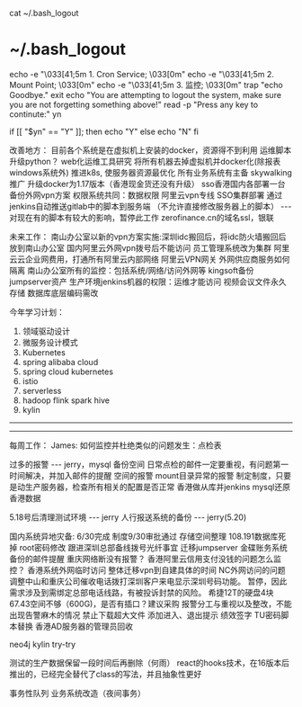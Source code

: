 cat ~/.bash_logout
# ~/.bash_logout

echo -e "\033[41;5m 1. Cron Service; \033[0m" 
echo -e "\033[41;5m 2. Mount Point; \033[0m" 
echo -e "\033[41;5m 3. 监控; \033[0m" 
trap "echo Goodbye." exit
echo "You are attempting to logout the system, make sure you are not forgetting something above!"
read -p "Press any key to continute:" yn

if [[ "$yn" == "Y" ]]; then
  echo "Y"
else
  echo "N"
fi

改善地方：
目前各个系统是在虚拟机上安装的docker，资源得不到利用
运维脚本升级python？
web化运维工具研究
将所有机器去掉虚拟机并docker化(除报表windows系统外)
推进k8s, 使服务器资源最优化
所有业务系统有主备
skywalking推广
升级docker为1.17版本（香港现金货还没有升级）
sso香港国内各部署一台
备份外网vpn方案
权限系统共同：数据权限
阿里云vpn专线
SSO集群部署
通过jenkins自动推送gitlab中的脚本到服务端
（不允许直接修改服务器上的脚本） --- 对现在有的脚本有较大的影响，暂停此工作
zerofinance.cn的域名ssl，银联

未来工作：
南山办公室以新的vpn方案实施:深圳idc搬回后，将idc防火墙搬回后放到南山办公室
国内阿里云外网vpn拨号后不能访问
员工管理系统改为集群
阿里云云企业网费用，打通所有阿里云内部网络
阿里云VPN网关
外网供应商服务如何隔离
南山办公室所有的监控：包括系统/网络/访问外网等
kingsoft备份
jumpserver资产
生产环境jenkins机器的权限：运维才能访问
视频会议文件永久存储
数据库底层编码需改

今年学习计划：
1. 领域驱动设计
2. 微服务设计模式
3. Kubernetes
4. spring alibaba cloud
5. spring cloud kubernetes
6. istio
7. serverless
8. hadoop flink spark hive
9. kylin
-------------------------------------------------

---------------------------------------------------
每周工作：
James:
如何监控并杜绝类似的问题发生：点检表

过多的报警 --- jerry，mysql 备份空间
日常点检的邮件一定要重视，有问题第一时间解决，并加入邮件的提醒
空间的报警
mount目录异常的报警
制定制度，只要是动生产服务器，检查所有相关的配置是否正常
香港做从库并jenkins mysql还原香港数据

5.18号后清理测试环境 --- jerry
人行报送系统的备份 --- jerry(5.20)

国内系统异地灾备: 6/30完成
制度9/30审批通过
存储空间整理
108.191数据库死掉
root密码修改
跟进深圳总部备线拨号光纤事宜
迁移jumpserver
金碟账务系统备份的邮件提醒
重庆网络断没有报警？
香港阿里云信用支付没钱的问题怎么监控？
香港系统外网临时访问
整体迁移vpn到自建具体的时间
NC外网访问的问题
调整中山和重庆公司催收电话拨打深圳客户来电显示深圳号码功能。
    暂停，因此需求涉及到需绑定总部电话线路，有被投诉封禁的风险。
希捷12T的硬盘4块
67.43空间不够（600G)，是否有插口？建议采购
报警分工与重视以及整改，不能出现告警麻木的情况
禁止下载超大文件
添加进入、退出提示
绩效签字
TU密码脚本替换
香港AD服务器的管理员回收

neo4j
kylin
try-try

测试的生产数据保留一段时间后再删除（何雨）
react的hooks技术，在16版本后推出的，已经完全替代了class的写法，并且抽象性更好

事务性队列
业务系统改造（夜间事务）




